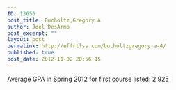 ```yaml
---
ID: 13656
post_title: Bucholtz,Gregory A
author: Joel DesArmo
post_excerpt: ""
layout: post
permalink: http://effrtlss.com/bucholtzgregory-a-4/
published: true
post_date: 2012-11-02 20:56:15
---
```

<p>Average GPA in Spring 2012 for first course listed: 2.925</p>